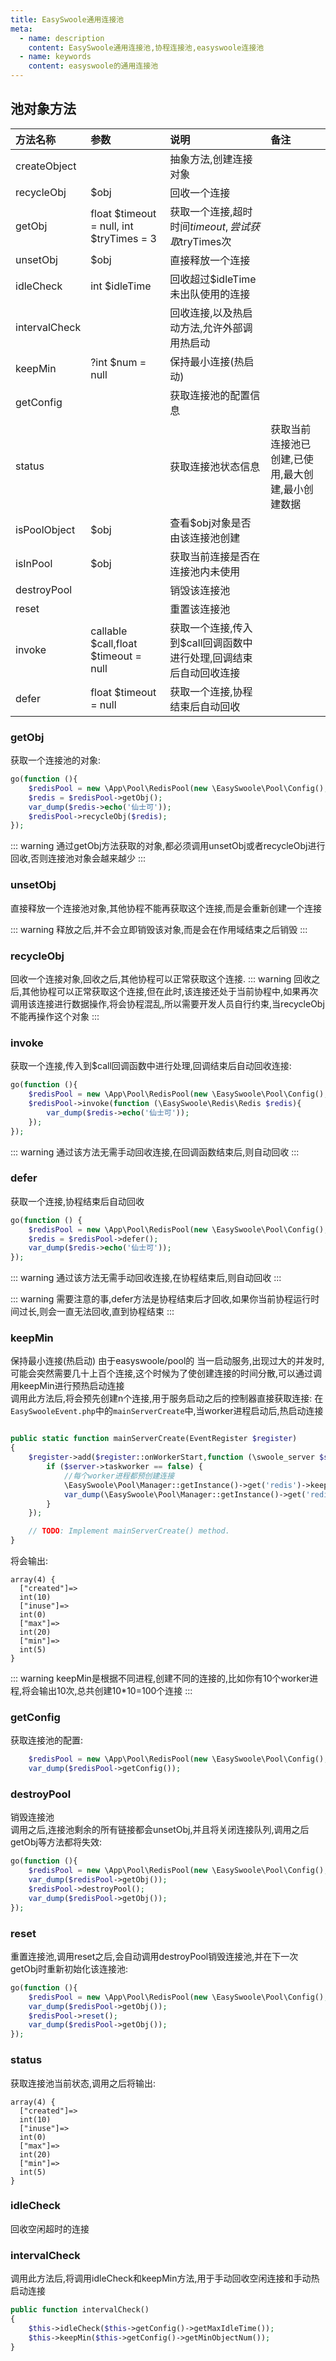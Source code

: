 ```yaml
---
title: EasySwoole通用连接池
meta:
  - name: description
    content: EasySwoole通用连接池,协程连接池,easyswoole连接池
  - name: keywords
    content: easyswoole的通用连接池
---
```



## 池对象方法

| 方法名称      | 参数                                     | 说明                                                        | 备注                                         |
|:--------------|:-----------------------------------------|:-----------------------------------------------------------|:--------------------------------------------|
| createObject  |                                          | 抽象方法,创建连接对象                                        |                                             |
| recycleObj    | $obj                                     | 回收一个连接                                                |                                             |
| getObj        | float $timeout = null, int $tryTimes = 3 | 获取一个连接,超时时间$timeout,尝试获取$tryTimes次             |                                             |
| unsetObj      | $obj                                     | 直接释放一个连接                                             |                                             |
| idleCheck     | int $idleTime                            | 回收超过$idleTime未出队使用的连接                             |                                             |
| intervalCheck |                                          | 回收连接,以及热启动方法,允许外部调用热启动                      |                                             |
| keepMin       | ?int $num = null                         | 保持最小连接(热启动)                                         |                                             |
| getConfig     |                                          | 获取连接池的配置信息                                         |                                             |
| status        |                                          | 获取连接池状态信息                                           | 获取当前连接池已创建,已使用,最大创建,最小创建数据 |
| isPoolObject  | $obj                                     | 查看$obj对象是否由该连接池创建                                |                                             |
| isInPool      | $obj                                     | 获取当前连接是否在连接池内未使用                               |                                             |
| destroyPool   |                                          | 销毁该连接池                                                |                                             |
| reset         |                                          | 重置该连接池                                                |                                             |
| invoke        | callable $call,float $timeout = null     | 获取一个连接,传入到$call回调函数中进行处理,回调结束后自动回收连接 |                                             |
| defer         | float $timeout = null                    | 获取一个连接,协程结束后自动回收                               |                                             |


### getObj
获取一个连接池的对象:
```php
go(function (){
    $redisPool = new \App\Pool\RedisPool(new \EasySwoole\Pool\Config(), new \EasySwoole\Redis\Config\RedisConfig(\EasySwoole\EasySwoole\Config::getInstance()->getConf('REDIS')));
    $redis = $redisPool->getObj();
    var_dump($redis->echo('仙士可'));
    $redisPool->recycleObj($redis);
});
```
::: warning
通过getObj方法获取的对象,都必须调用unsetObj或者recycleObj进行回收,否则连接池对象会越来越少
:::

### unsetObj
直接释放一个连接池对象,其他协程不能再获取这个连接,而是会重新创建一个连接

::: warning
释放之后,并不会立即销毁该对象,而是会在作用域结束之后销毁
:::

### recycleObj
回收一个连接对象,回收之后,其他协程可以正常获取这个连接.
::: warning
回收之后,其他协程可以正常获取这个连接,但在此时,该连接还处于当前协程中,如果再次调用该连接进行数据操作,将会协程混乱,所以需要开发人员自行约束,当recycleObj不能再操作这个对象
:::

### invoke
获取一个连接,传入到$call回调函数中进行处理,回调结束后自动回收连接:
```php
go(function (){
    $redisPool = new \App\Pool\RedisPool(new \EasySwoole\Pool\Config(), new \EasySwoole\Redis\Config\RedisConfig(\EasySwoole\EasySwoole\Config::getInstance()->getConf('REDIS')));
    $redisPool->invoke(function (\EasySwoole\Redis\Redis $redis){
        var_dump($redis->echo('仙士可'));
    });
});

```
::: warning
通过该方法无需手动回收连接,在回调函数结束后,则自动回收
:::

### defer
获取一个连接,协程结束后自动回收
```php
go(function () {
    $redisPool = new \App\Pool\RedisPool(new \EasySwoole\Pool\Config(), new \EasySwoole\Redis\Config\RedisConfig(\EasySwoole\EasySwoole\Config::getInstance()->getConf('REDIS')));
    $redis = $redisPool->defer();
    var_dump($redis->echo('仙士可'));
});
```
::: warning
通过该方法无需手动回收连接,在协程结束后,则自动回收
:::

::: warning
需要注意的事,defer方法是协程结束后才回收,如果你当前协程运行时间过长,则会一直无法回收,直到协程结束
:::

### keepMin
保持最小连接(热启动)
由于easyswoole/pool的
当一启动服务,出现过大的并发时,可能会突然需要几十上百个连接,这个时候为了使创建连接的时间分散,可以通过调用keepMin进行预热启动连接  
调用此方法后,将会预先创建n个连接,用于服务启动之后的控制器直接获取连接:
在`EasySwooleEvent.php`中的`mainServerCreate`中,当worker进程启动后,热启动连接
```php

public static function mainServerCreate(EventRegister $register)
{
    $register->add($register::onWorkerStart,function (\swoole_server $server,int $workerId){
        if ($server->taskworker == false) {
            //每个worker进程都预创建连接
            \EasySwoole\Pool\Manager::getInstance()->get('redis')->keepMin(10);
            var_dump(\EasySwoole\Pool\Manager::getInstance()->get('redis')->status());
        }
    });

    // TODO: Implement mainServerCreate() method.
}
```
将会输出:
```
array(4) {
  ["created"]=>
  int(10)
  ["inuse"]=>
  int(0)
  ["max"]=>
  int(20)
  ["min"]=>
  int(5)
}
```

::: warning
 keepMin是根据不同进程,创建不同的连接的,比如你有10个worker进程,将会输出10次,总共创建10*10=100个连接
:::

### getConfig
获取连接池的配置:
```php
    $redisPool = new \App\Pool\RedisPool(new \EasySwoole\Pool\Config(), new \EasySwoole\Redis\Config\RedisConfig(\EasySwoole\EasySwoole\Config::getInstance()->getConf('REDIS')));
    var_dump($redisPool->getConfig());

```

### destroyPool
销毁连接池  
调用之后,连接池剩余的所有链接都会unsetObj,并且将关闭连接队列,调用之后getObj等方法都将失效:
```php
go(function (){
    $redisPool = new \App\Pool\RedisPool(new \EasySwoole\Pool\Config(), new \EasySwoole\Redis\Config\RedisConfig(\EasySwoole\EasySwoole\Config::getInstance()->getConf('REDIS')));
    var_dump($redisPool->getObj());
    $redisPool->destroyPool();
    var_dump($redisPool->getObj());
});
```
### reset
重置连接池,调用reset之后,会自动调用destroyPool销毁连接池,并在下一次getObj时重新初始化该连接池:
```php
go(function (){
    $redisPool = new \App\Pool\RedisPool(new \EasySwoole\Pool\Config(), new \EasySwoole\Redis\Config\RedisConfig(\EasySwoole\EasySwoole\Config::getInstance()->getConf('REDIS')));
    var_dump($redisPool->getObj());
    $redisPool->reset();
    var_dump($redisPool->getObj());
});
```

### status
获取连接池当前状态,调用之后将输出:
```
array(4) {
  ["created"]=>
  int(10)
  ["inuse"]=>
  int(0)
  ["max"]=>
  int(20)
  ["min"]=>
  int(5)
}
```
### idleCheck
回收空闲超时的连接

### intervalCheck
调用此方法后,将调用idleCheck和keepMin方法,用于手动回收空闲连接和手动热启动连接
```php
public function intervalCheck()
{
    $this->idleCheck($this->getConfig()->getMaxIdleTime());
    $this->keepMin($this->getConfig()->getMinObjectNum());
}
```